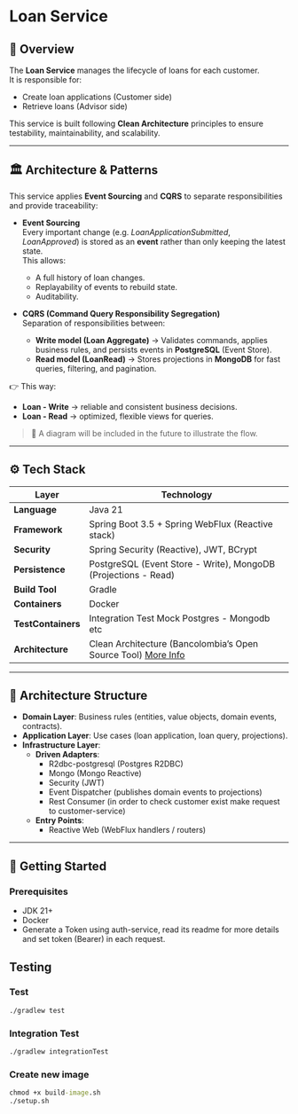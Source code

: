 # Loan Service

## 📌 Overview
The **Loan Service** manages the lifecycle of loans for each customer.  
It is responsible for:
- Create loan applications (Customer side)
- Retrieve loans (Advisor side)

This service is built following **Clean Architecture** principles to ensure testability, maintainability, and scalability.

---

## 🏛️ Architecture & Patterns

This service applies **Event Sourcing** and **CQRS** to separate responsibilities and provide traceability:

- **Event Sourcing**  
  Every important change (e.g. *LoanApplicationSubmitted*, *LoanApproved*) is stored as an **event** rather than only keeping the latest state.  
  This allows:
    - A full history of loan changes.
    - Replayability of events to rebuild state.
    - Auditability.

- **CQRS (Command Query Responsibility Segregation)**  
  Separation of responsibilities between:
    - **Write model (Loan Aggregate)** → Validates commands, applies business rules, and persists events in **PostgreSQL** (Event Store).
    - **Read model (LoanRead)** → Stores projections in **MongoDB** for fast queries, filtering, and pagination.

👉 This way:
- **Loan - Write** → reliable and consistent business decisions.
- **Loan - Read** → optimized, flexible views for queries.

> 📌 A diagram will be included in the future to illustrate the flow.

---

## ⚙️ Tech Stack

| Layer              | Technology                                                                                                                             |
|--------------------|----------------------------------------------------------------------------------------------------------------------------------------|
| **Language**       | Java 21                                                                                                                                |
| **Framework**      | Spring Boot 3.5 + Spring WebFlux (Reactive stack)                                                                                      |
| **Security**       | Spring Security (Reactive), JWT, BCrypt                                                                                                |
| **Persistence**    | PostgreSQL (Event Store - Write), MongoDB (Projections - Read)                                                                         |
| **Build Tool**     | Gradle                                                                                                                                 |
| **Containers**     | Docker                                                                                                                                 |
| **TestContainers** | Integration Test Mock Postgres - Mongodb etc                                                                                           |
| **Architecture**   | Clean Architecture (Bancolombia’s Open Source Tool) [More Info](https://bancolombia.github.io/scaffold-clean-architecture/docs/intro/) |

---

## 📂 Architecture Structure
- **Domain Layer**: Business rules (entities, value objects, domain events, contracts).
- **Application Layer**: Use cases (loan application, loan query, projections).
- **Infrastructure Layer**:
    - **Driven Adapters**:
        - R2dbc-postgresql (Postgres R2DBC)
        - Mongo (Mongo Reactive)
        - Security (JWT)
        - Event Dispatcher (publishes domain events to projections)
        - Rest Consumer (in order to check customer exist make request to customer-service)
    - **Entry Points**:
        - Reactive Web (WebFlux handlers / routers) 

---

## 🚀 Getting Started

### Prerequisites
- JDK 21+
- Docker 
- Generate a Token using auth-service, read its readme for more details and set token (Bearer) in each request.

## Testing

### Test
```bash
./gradlew test
```


### Integration Test
```bash
./gradlew integrationTest
```

### Create new image
```cmd
chmod +x build-image.sh
./setup.sh
```
